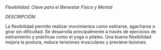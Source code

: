 *Flexibilidad: Clave para el Bienestar Físico y Mental*

*DESCRIPCIÓN:*

La flexibilidad permite realizar movimientos como estirarse, agacharse o girar sin dificultad. Se desarrolla principalmente a través de ejercicios de estiramiento y prácticas como el yoga o pilates. Una buena flexibilidad mejora la postura, reduce tensiones musculares y previene lesiones.